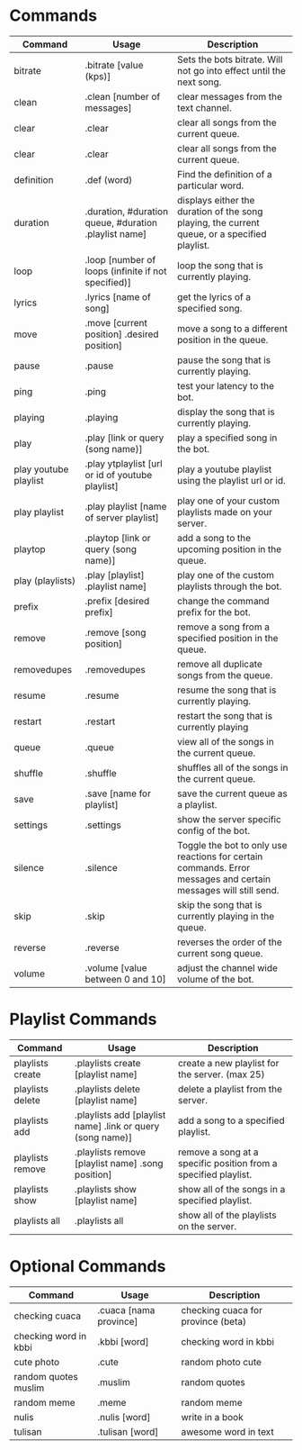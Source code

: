 # Commands

| Command | Usage | Description |
| ------- | ---------- | ----------- |
| bitrate | \.bitrate [value (kps)] | Sets the bots bitrate. Will not go into effect until the next song. |
| clean | \.clean [number of messages] | clear messages from the text channel. |
| clear | \.clear | clear all songs from the current queue. |
| clear | \.clear | clear all songs from the current queue. |
| definition | \.def (word) | Find the definition of a particular word. |
| duration | \.duration, #duration queue, #duration .playlist name] | displays either the duration of the song playing, the current queue, or a specified playlist. |
| loop | \.loop [number of loops (infinite if not specified)] | loop the song that is currently playing. |
| lyrics | \.lyrics [name of song] | get the lyrics of a specified song. |
| move | \.move [current position] .desired position] | move a song to a different position in the queue. |
| pause | \.pause | pause the song that is currently playing. |
| ping | \.ping | test your latency to the bot. |
| playing | \.playing | display the song that is currently playing. |
| play | \.play [link or query (song name)] | play a specified song in the bot. |
| play youtube playlist | \.play ytplaylist [url or id of youtube playlist] | play a youtube playlist using the playlist url or id. |
| play playlist | \.play playlist [name of server playlist] | play one of your custom playlists made on your server. |
| playtop | \.playtop [link or query (song name)] | add a song to the upcoming position in the queue. |
| play (playlists) | \.play [playlist] .playlist name] | play one of the custom playlists through the bot. |
| prefix | \.prefix [desired prefix] | change the command prefix for the bot. |
| remove | \.remove [song position] | remove a song from a specified position in the queue. |
| removedupes | \.removedupes | remove all duplicate songs from the queue. |
| resume | \.resume | resume the song that is currently playing. |
| restart | \.restart | restart the song that is currently playing |
| queue | \.queue | view all of the songs in the current queue. |
| shuffle | \.shuffle | shuffles all of the songs in the current queue. |
| save | \.save [name for playlist] | save the current queue as a playlist. |
| settings | \.settings | show the server specific config of the bot. |
| silence | \.silence | Toggle the bot to only use reactions for certain commands. Error messages and certain messages will still send. |
| skip | \.skip | skip the song that is currently playing in the queue. |
| reverse | \.reverse | reverses the order of the current song queue. |
| volume | \.volume [value between 0 and 10] | adjust the channel wide volume of the bot. |

# Playlist Commands

| Command | Usage | Description |
| ------- | ---------- | ----------- |
| playlists create | \.playlists create [playlist name] | create a new playlist for the server. (max 25) |
| playlists delete | \.playlists delete [playlist name] | delete a playlist from the server. |
| playlists add | \.playlists add [playlist name] .link or query (song name)] | add a song to a specified playlist. |
| playlists remove | \.playlists remove [playlist name] .song position] | remove a song at a specific position from a specified playlist. |
| playlists show | \.playlists show [playlist name] | show all of the songs in a specified playlist. |
| playlists all | \.playlists all | show all of the playlists on the server. |

# Optional Commands
| Command | Usage | Description |
| ------- | ---------- | ----------- |
| checking cuaca | \.cuaca [nama province] | checking cuaca for province (beta) |
| checking word in kbbi | \.kbbi [word]  | checking word in kbbi |
| cute photo | \.cute | random photo cute |
| random quotes muslim | \.muslim | random quotes |
| random meme | \.meme | random meme |
| nulis | \.nulis [word] | write in a book |
| tulisan | \.tulisan [word]  | awesome word in text |

